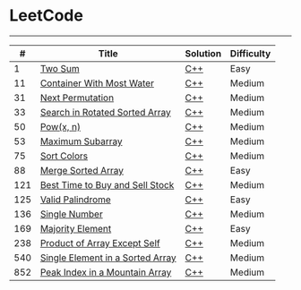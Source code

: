 # LeetCode
---
| #   | Title                                                                                               | Solution                                                                  | Difficulty |
|-----|-----------------------------------------------------------------------------------------------------|---------------------------------------------------------------------------|------------|
| 1   | [Two Sum](https://leetcode.com/problems/two-sum/)                                                   | [C++](./0001.%20Two%20Sum/solution2.cpp)                                  | Easy       |
| 11  | [Container With Most Water](https://leetcode.com/problems/container-with-most-water/)               | [C++](./0011.%20Container%20With%20Most%20Water/solution.cpp)             | Medium     |
| 31  | [Next Permutation](https://leetcode.com/problems/next-permutation/)                                 | [C++](./0031.%20Next%20Permutation/solution.cpp)                          | Medium     |
| 33  | [Search in Rotated Sorted Array](https://leetcode.com/problems/search-in-rotated-sorted-array/)     | [C++](./0033.%20Search%20in%20Rotated%20Sorted%20Array/solution.cpp)      | Medium     |
| 50  | [Pow(x, n)](https://leetcode.com/problems/powx-n/)                                                  | [C++](./0050.%20Pow(x%2C%20n)/solution.cpp)                               | Medium     |
| 53  | [Maximum Subarray](https://leetcode.com/problems/maximum-subarray/)                                 | [C++](./0053.%20Maximum%20Subarray%20Sum/solution3.cpp)                   | Medium     |
| 75  | [Sort Colors](https://leetcode.com/problems/sort-colors/)                                           | [C++](./0075.%20Sort%20Colors/solution2.cpp)                              | Medium     |
| 88  | [Merge Sorted Array](https://leetcode.com/problems/merge-sorted-array/description/)                 | [C++](./0088.%20Merge%20Sorted%20Array/solution.cpp)                      | Easy       |
| 121 | [Best Time to Buy and Sell Stock](https://leetcode.com/problems/best-time-to-buy-and-sell-stock/)   | [C++](./0121.%20Best%20Time%20to%20Buy%20and%20Sell%20Stock/solution.cpp) | Medium     |
| 125 | [Valid Palindrome](https://leetcode.com/problems/valid-palindrome/)                                 | [C++](./0125.%20Valid%20Palindrome/solution.cpp)                          | Easy       |
| 136 | [Single Number](https://leetcode.com/problems/single-number/)                                       | [C++](./0136.%20Single%20Number/solution.cpp)                             | Medium     |
| 169 | [Majority Element](https://leetcode.com/problems/majority-element/)                                 | [C++](./0169.%20Majority%20Element/solution3.cpp)                         | Easy       |
| 238 | [Product of Array Except Self](https://leetcode.com/problems/product-of-array-except-self/)         | [C++](./0238.%20Product%20of%20Array%20Except%20Self/solution.cpp)        | Medium     |
| 540 | [Single Element in a Sorted Array](https://leetcode.com/problems/single-element-in-a-sorted-array/) | [C++](./0540.%20Single%20Element%20in%20a%20Sorted%20Array/solution.cpp)  | Medium     |
| 852 | [Peak Index in a Mountain Array](https://leetcode.com/problems/peak-index-in-a-mountain-array/)     | [C++](./0852.%20Peak%20Index%20in%20a%20Mountain%20Array/solution.cpp)    | Medium     |
